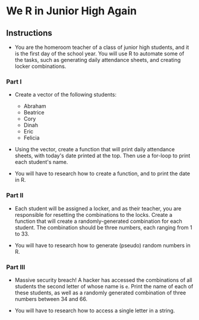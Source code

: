 # We R in Junior High Again


## Instructions

* You are the homeroom teacher of a class of junior high students, and it is the first day of the school year. You will use R to automate some of the tasks, such as generating daily attendance sheets, and creating locker combinations.


### Part I

* Create a vector of the following students:
  * Abraham
  * Beatrice
  * Cory
  * Dinah
  * Eric
  * Felicia

* Using the vector, create a function that will print daily attendance sheets, with today's date printed at the top. Then use a for-loop to print each student's name.

* You will have to research how to create a function, and to print the date in R.

### Part II

* Each student will be assigned a locker, and as their teacher, you are responsible for resetting the combinations to the locks. Create a function that will create a randomly-generated combination for each student. The combination should be three numbers, each ranging from 1 to 33.

* You will have to research how to generate (pseudo) random numbers in R.

### Part III

* Massive security breach! A hacker has accessed the combinations of all students the second letter of whose name is `e`. Print the name of each of these students, as well as a randomly generated combination of three numbers between 34 and 66. 

* You will have to research how to access a single letter in a string.